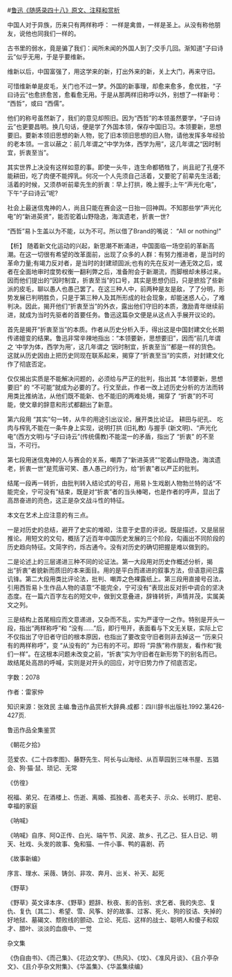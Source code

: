 #[鲁迅《随感录四十八》原文、注释和赏析](https://www.vrrw.net/wx/9521.html)

中国人对于异族，历来只有两样称呼： 一样是禽兽，一样是圣上。从没有称他朋友，说他也同我们一样的。

古书里的弱水，竟是骗了我们：闻所未闻的外国人到了;交手几回。渐知道“子曰诗云”似乎无用，于是乎要维新。

维新以后，中国富强了，用这学来的新，打出外来的新，关上大门，再来守旧。

可惜维新单是皮毛，关门也不过一梦。外国的新事理，却愈来愈多，愈优胜，“子曰诗云”也愈挤愈苦，愈看愈无用。于是从那两样旧称呼以外，别想了一样新号： “西哲”，或曰 “西儒”。

他们的称号虽然新了，我们的意见却照旧。因为“西哲”的本领虽然要学，“子曰诗云”也更要昌明。换几句话，便是学了外国本领，保存中国旧习。本领要新，思想要旧。要新本领旧思想的新人物，驼了旧本领旧思想的旧人物，请他发挥多年经验的老本领。一言以蔽之：前几年谓之“中学为体，西学为用”，这几年谓之“因时制宜，折衷至当”。

其实世界上决没有这样如意的事。即使一头牛，连生命都牺牲了，尚且祀了孔便不能耕田，吃了肉便不能搾乳。何况一个人先须自己活着，又要驼了前辈先生活着;活着的时候，又须恭听前辈先生的折衷：早上打拱，晚上握手;上午“声光化电”，下午“子曰诗云”呢?

社会上最迷信鬼神的人，尚且只能在赛会这一日抬一回神舆。不知那些学“声光化电”的“新进英贤”，能否驼着山野隐逸，海滨遗老，折衷一世?

“西哲”易卜生盖以为不能，以为不可。所以借了Brand的嘴说： “All or nothing!”



【析】 随着新文化运动的兴起，新思潮不断涌进，中国面临一场空前的革新高潮。在这一切很有希望的改革面前，出现了众多的人群：有努力推进者，是当时的革命力量;有竭力反对者，是当时的封建顽固派;也有的先在反对一通无效之后，或者在全面地审时度势权衡一翻利弊之后，准备附会于新潮流，而脚根却未移过来。因而他们提出的“因时制宜，折衷至当”的口号，其实是思想仍旧，只是摭拾了些新派的皮毛，聊以愚人也愚己罢了。在这三种人中，前两种是友是敌，了了分明，形势发展已判明胜负，只是于第三种人及其所形成的社会现象，却能迷惑人心，了难判决。因此，揭开他们“折衷至当”的外衣，露出他们守旧的本质，激励青年继续前进，就成为当时先驱者的首要任务。鲁迅这篇杂文便是从这点入手展开议论的。

首先是揭开“折衷至当”的本质。作者从历史分析入手，得出这是中国封建文化长期传递嬗变的结果。鲁迅非常辛辣地指出：“本领要新，思想要旧”，因而“前几年谓之 ‘中学为体，西学为用’，这几年谓之 ‘因时制宜，折衷至当’”都是一样的货色。这就从历史因由上把历史同现在联系起来，揭穿了“折衷至当”的实质，对封建文化作了彻底否定。

仅仅揭出实质是不能解决问题的，必须给与严正的批判，指出其 “本领要新，思想要旧” 的 “不可能”就成为必要的了。行文至此，作者一改上述历史分析的方法而转用类比推纳法，从他们既不能新、也不能旧的两难处境，揭穿了 “折衷”的不可能，使文章的辞意和形式都翻出了新意。

第六段用 “其实”句一转，从牛的用途引出议论，展开类比论证。 耕田与祀孔、 吃肉与榨乳不能在一条牛身上实现，说明打拱 (旧礼教) 与握手 (新文明)、“声光化电”(西方文明)与“子曰诗云”(传统儒教)不能混一的矛盾，指出了 “折衷” 的不至当，不可行。

第七段用迷信鬼神的人与赛会的关系，嘲弄了“新进英贤”“驼着山野隐逸，海滨遗老，折衷一世”是荒唐可笑、愚人愚己的行为，给“折衷”者以严正的批判。

结尾一段再一转折，由批判转入结论式的号召，用易卜生戏剧人物勃兰特的话“不能完全，宁可没有”结束，既是对“折衷”者的当头棒喝，也是作者的呼声，显出了高昂奋进的亮色，这正是杂文战斗性的特征。

本文在艺术上应注意的有三点。

一是对历史的总结，避开了史实的堆砌，注意于史意的评说。既是描述，又是层层推论。用短文的文句，概括了近百年中国历史发展的三个阶段，勾画出不同阶段的历史趋向特征。文简字约，烁古通今。没有对历史的确切把握是难以做到的。

二是论述上的三层递进三种不同的论证法。第一大段用对历史作概述分析，揭出“折衷”者貌新而质旧的本来面目。用的是平白而递进的叙事方法，但语意间已露讥锋。第二大段用类比评论法，批判、嘲弄之色裸露纸上。第三段用直接号召法，引用西哲易卜生作品人物的语意“不能完全，宁可没有”表现出反对折中调合的坚决态度。在一篇六百字左右的短文中，做到文意叠进，辞锋转折，声情并茂，实属美文之列。

三是结构上首尾相应而文意递进，又杂而不乱，实为严谨守一之作。特别是开头一段，指出“两样称呼”和 “没有……”后，即行甩开，表面看与下文无关联，实际上它不仅指出了守旧者守旧的根本原因，也指出了要改变守旧者则非去掉这一 “历来只有的两样称呼”，变 “从没有的” 为已有的不可。即将 “异族”称作朋友，看作和“我们一样”。在这根本问题未改变之前，“折衷”实为守旧者在新形势下的别名而已。故结尾处高昂的呼喊，实则是对开头的回应，对守旧势力作了彻底否定。

字数：2078

作者：雷家仲

知识来源：张效民 主编.鲁迅作品赏析大辞典.成都：四川辞书出版社.1992.第426-427页.

鲁迅作品全集鉴赏

《朝花夕拾》

范爱农、《二十四孝图》、藤野先生、阿长与山海经、从百草园到三味书屋、五猖会、狗·猫·鼠、琐记、无常

《仿徨》

祝福、弟兄、在酒楼上、伤逝、离婚、孤独者、高老夫子、示众、长明灯、肥皂、幸福的家庭

《呐喊》

《呐喊》自序、阿Q正传、白光、端午节、风波、故乡、孔乙己、狂人日记、明天、社戏、头发的故事、兔和猫、一件小事、鸭的喜剧、药

《故事新编》

序言、理水、采薇、铸剑、非攻、奔月、出关、补天、起死

《野草》

《野草》英文译本序、《野草》题辞、秋夜、影的告别、求乞者、我的失恋、复仇、复仇〔其二〕、希望、雪、风筝、好的故事、过客、死火、狗的驳诘、失掉的好地狱、墓碣文、颓败线的颤动、立论、死后、这样的战士、聪明人和傻子和奴才、腊叶、淡淡的血痕中、一觉

杂文集

《伪自由书》、《而己集》、《花边文学》、《热风》、《坟》、《准风月谈》、《且介亭杂文》、《且介亭杂文附集》、《华盖集》、《华盖集续编》

